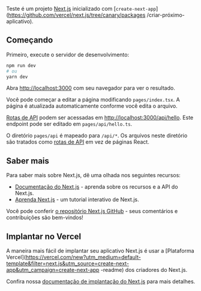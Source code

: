 Teste é um projeto [Next.js](https://nextjs.org/) inicializado com [`create-next-app`](https://github.com/vercel/next.js/tree/canary/packages /criar-próximo-aplicativo).

## Começando

Primeiro, execute o servidor de desenvolvimento:

```bash
npm run dev
# ou
yarn dev
```

Abra [http://localhost:3000](http://localhost:3000) com seu navegador para ver o resultado.

Você pode começar a editar a página modificando `pages/index.tsx`. A página é atualizada automaticamente conforme você edita o arquivo.

[Rotas de API](https://nextjs.org/docs/api-routes/introduction) podem ser acessadas em [http://localhost:3000/api/hello](http://localhost:3000/api/hello ). Este endpoint pode ser editado em `pages/api/hello.ts`.

O diretório `pages/api` é mapeado para `/api/*`. Os arquivos neste diretório são tratados como [rotas de API](https://nextjs.org/docs/api-routes/introduction) em vez de páginas React.

## Saber mais

Para saber mais sobre Next.js, dê uma olhada nos seguintes recursos:

- [Documentação do Next.js](https://nextjs.org/docs) - aprenda sobre os recursos e a API do Next.js.
- [Aprenda Next.js](https://nextjs.org/learn) - um tutorial interativo de Next.js.

Você pode conferir [o repositório Next.js GitHub](https://github.com/vercel/next.js/) - seus comentários e contribuições são bem-vindos!

## Implantar no Vercel

A maneira mais fácil de implantar seu aplicativo Next.js é usar a [Plataforma Vercel](https://vercel.com/new?utm_medium=default-template&filter=next.js&utm_source=create-next-app&utm_campaign=create-next-app -readme) dos criadores do Next.js.

Confira nossa [documentação de implantação do Next.js](https://nextjs.org/docs/deployment) para mais detalhes.